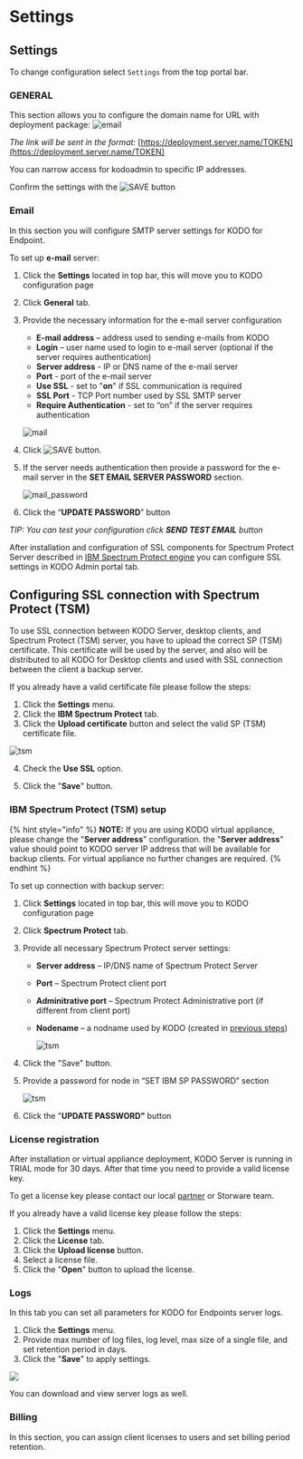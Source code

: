 # Settings

## Settings

To change configuration select `Settings` from the top portal bar.

### **GENERAL**

This section allows you to configure the domain name for URL with deployment package: ![email](../../.gitbook/assets/deploy.png)

_The link will be sent in the format:_ [https://deployment.server.name/TOKEN](https://deployment.server.name/TOKEN)

You can narrow access for kodoadmin to specific IP addresses.

Confirm the settings with the ![SAVE](../../.gitbook/assets/savebuttonsmall.png) button

### Email

In this section you will configure SMTP server settings for KODO for Endpoint.

To set up **e-mail** server:

1. Click the **Settings** located in top bar, this will move you to KODO configuration page
2. Click **General** tab.
3. Provide the necessary information for the e-mail server configuration

   * **E-mail address** – address used to sending e-mails from KODO
   * **Login** – user name used to login to e-mail server \(optional if the server requires authentication\)
   * **Server address** - IP or DNS name of the e-mail server
   * **Port** - port of the e-mail server
   * **Use SSL** - set to "**on**" if SSL communication is required
   * **SSL Port** - TCP Port number used by SSL SMTP server
   * **Require Authentication** - set to “on” if the server requires authentication

   ![mail](../../.gitbook/assets/email.png)

4. Click ![SAVE](../../.gitbook/assets/savebuttonsmall.png) button.
5. If the server needs authentication then provide a password for the e-mail server in the **SET EMAIL SERVER PASSWORD** section.

   ![mail\_password](../../.gitbook/assets/emailpass.png)

6. Click the “**UPDATE PASSWORD**” button

_TIP: You can test your configuration click **SEND TEST EMAIL** button_

After installation and configuration of SSL components for Spectrum Protect Server described in [IBM Spectrum Protect engine](https://github.com/Storware/kodo-endpoints-manual/tree/48a0e77771612de33ae0394056835a6d98a068de/configuration/deployment/ibm-spectrum-protect/README.md) you can configure SSL settings in KODO Admin portal tab.

## Configuring SSL connection with Spectrum Protect \(TSM\)

To use SSL connection between KODO Server, desktop clients, and Spectrum Protect \(TSM\) server,  you have to upload the correct SP \(TSM\) certificate. This certificate will be used by the server, and also will be distributed to all KODO for Desktop clients and used with SSL connection between the client a backup server.

If you already have a valid certificate file please follow the steps:

1. Click the **Settings** menu.
2. Click the **IBM Spectrum Protect** tab.
3. Click the **Upload certificate** button and select the valid SP \(TSM\) certificate file.

![tsm](../../.gitbook/assets/ssltsmcert.png)

4. Check the **Use SSL** option.

5. Click the "**Save**" button.

### IBM Spectrum Protect \(TSM\) setup

{% hint style="info" %}
**NOTE:** If you are using KODO virtual appliance, please change the "**Server address**" configuration. the "**Server address**" value should point to KODO server IP address that will be available for backup clients. For virtual appliance no further changes are required.
{% endhint %}

To set up connection with backup server:

1. Click **Settings** located in top bar, this will move you to KODO configuration page
2. Click **Spectrum Protect** tab.
3. Provide all necessary Spectrum Protect server settings:
   * **Server address** – IP/DNS name of Spectrum Protect Server
   * **Port** – Spectrum Protect client port
   * **Adminitrative port** – Spectrum Protect Administrative port \(if different from client port\)
   * **Nodename** – a nodname used by KODO \(created in [previous steps](https://github.com/Storware/kodo-endpoints-manual/tree/48a0e77771612de33ae0394056835a6d98a068de/configuration/deployment/spectrum-protect-tsm-configuration.md)\)

     ![tsm](../../.gitbook/assets/ssltsm.PNG)
4. Click the "Save" button.
5. Provide a password for node in “SET IBM SP PASSWORD” section

   ![tsm](../../.gitbook/assets/ssltsmpass%20%281%29.PNG)

6. Click the "**UPDATE PASSWORD"** button

### License registration

After installation or virtual appliance deployment, KODO Server is running in TRIAL mode for 30 days. After that time you need to provide a valid license key.

To get a license key please contact our local [partner](https://storware.eu/en/partners/) or Storware team.

If you already have a valid license key please follow the steps:

1. Click the **Settings** menu.
2. Click the **License** tab.
3. Click the **Upload license** button.
4. Select a license file.
5. Click the "**Open**" button to upload the license.

### Logs

In this tab you can set all parameters for KODO for Endpoints server logs.

1. Click the **Settings** menu. 
2. Provide max number of log files, log level, max size of a single file, and set retention period in days.
3. Click the "**Save**" to apply settings.

![](../../.gitbook/assets/logs.png)

You can download and view server logs as well.

### Billing

In this section, you can assign client licenses to users and set billing period retention.

